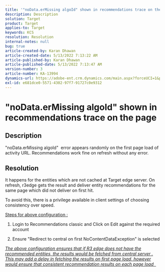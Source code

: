 ```yaml
---
title: '"noData.erMissing algoId" shown in recommendations trace on the page'
description: Description
solution: Target
product: Target
applies-to: Target
keywords: KCS
resolution: Resolution
internal-notes: null
bug: true
article-created-by: Karan Dhawan
article-created-date: 5/13/2022 7:13:22 AM
article-published-by: Karan Dhawan
article-published-date: 5/13/2022 7:13:47 AM
version-number: 3
article-number: KA-13994
dynamics-url: https://adobe-ent.crm.dynamics.com/main.aspx?forceUCI=1&pagetype=entityrecord&etn=knowledgearticle&id=cfe6e928-8cd2-ec11-a7b5-00224809c101
exl-id: e681dce0-5571-4302-97f7-91727c0e9312
---
```

# "noData.erMissing algoId" shown in recommendations trace on the page

## Description


"noData.erMissing algoId"  error appears randomly on the first page load of activity URL. Recommendations work fine on refresh without any error.


## Resolution


It happens for the entities which are not cached at Target edge server. On refresh, r3edge gets the result and deliver entity recommendations for the same page which did not deliver on first hit.

To avoid this, there is a privilege available in client settings of choosing consistency over speed.



<u>Steps for above configuration :</u>

1. Login to Recommendations classic and Click on Edit against the required account

2. Ensure "Redirect to central on first NoContentDataException" is selected

*<u>The above configuration ensures that if R3 edge does not have the recommended entities, the results would be fetched from central server . This may add a delay in fetching the results on first page load, however would ensure that consistent recommendation results on each page load&nbsp;&nbsp;</u>*
